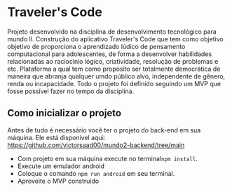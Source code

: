 # Traveler's Code

  Projeto desenvolvido na disciplina de desenvolvimento tecnológico para mundo ll. Construção do aplicativo Traveler's Code que tem como objetivo objetivo de proporciona o aprendizado lúdico de  pensamento computacional para adolescentes, de forma a desenvolver habilidades relacionadas ao raciocínio lógico, criatividade, resolução de problemas e etc. Plataforma a qual tem como propósito ser totalmente democrática de maneira que abranja qualquer umdo público alvo, independente de gênero, renda ou incapacidade. Todo o projeto foi definido seguindo um MVP que fosse possível fazer no tempo da disciplina.


## Como inicializar o projeto

Antes de tudo é necessário você ter o projeto do back-end em sua máquina. Ele está disponível aqui: https://github.com/victorsaad00/mundo2-backend/tree/main

- Com projeto em sua máquina execute no terminal`npm install`.
- Execute um emulador android
- Coloque o comando `npm run android` em seu terminal.
- Aproveite o MVP construido
